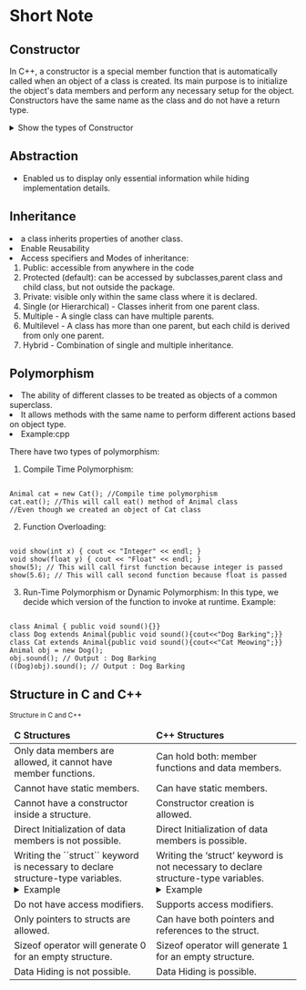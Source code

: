 # Short Note

## Constructor

In C++, a constructor is a special member function that is automatically called when an object of a class is created. Its main purpose is to initialize the object's data members and perform any necessary setup for the object. Constructors have the same name as the class and do not have a return type.

<details>
<summary> Show the types of Constructor </summary>

- **Default constructor**: It is a special type of constructor that doesn't take any arguments. When we create an object without passing any argument to it, then this constructor will be called by default.

```
class MyClass {
public:
    // Default Constructor
    MyClass() {
        // Initialization code goes here
    }
};

```

- **Parameterized Constructor**: This constructor takes parameters, allowing you to initialize the object with specific values.

```
class Point {
private:
    int x, y;

public:
    // Parameterized Constructor
    Point(int initialX, int initialY) {
        x = initialX;
        y = initialY;
    }
};


```

- **Copy Constructor**: This constructor is used to create a new object as a copy of an existing object.

```
class Car {
private:
    int speed;

public:
    // Copy Constructor
    Car(const Car& otherCar) {
        speed = otherCar.speed;
    }
};

```

</details>

## Abstraction

<ul>
<li> Enabled us to display only essential information while hiding implementation details.
</ul>

## Inheritance

<li>  a class inherits properties of another class.
<li> Enable Reusability
<li> Access specifiers and Modes of inheritance:
<ol>
<li> Public: accessible from anywhere in the code </li>
<li> Protected (default): can be accessed by subclasses,parent class and child class, but not outside the package.</li>
<li> Private: visible only within the same class where it is declared. </li>

<li> Single (or Hierarchical) - Classes inherit from one parent class.</li>
<li> Multiple - A single class can have multiple parents.</li>
<li> Multilevel - A class has more than one parent, but each child is derived from only one parent.</li>
<li> Hybrid - Combination of single and multiple inheritance.</li>
</ol>

## Polymorphism

<li> The ability of different classes to be treated as objects of a common superclass.
<li> It allows methods with the same name to perform different actions based on object type.
<li> Example:cpp

There have two types of polymorphism:

1. Compile Time Polymorphism:
<pre><code>
Animal cat = new Cat(); //Compile time polymorphism
cat.eat(); //This will call eat() method of Animal class
//Even though we created an object of Cat class
</code></pre>

2. Function Overloading:
<pre><code>
void show(int x) { cout << "Integer" << endl; }
void show(float y) { cout << "Float" << endl; }
show(5); // This will call first function because integer is passed
show(5.6); // This will call second function because float is passed
</code></pre>
3. Run-Time Polymorphism or Dynamic Polymorphism:
In this type, we decide which version of the function to invoke at runtime.
Example:
<pre><code>
class Animal { public void sound(){}}
class Dog extends Animal{public void sound(){cout<<"Dog Barking";}}
class Cat extends Animal{public void sound(){cout<<"Cat Meowing";}}
Animal obj = new Dog();
obj.sound(); // Output : Dog Barking
((Dog)obj).sound(); // Output : Dog Barking
</code></pre>

## Structure in C and C++

  <table>
      <small>Structure in C and C++</small>
      <thead>
        <td><strong>C Structures</strong></td>
        <td><strong>C++ Structures</strong></td>
      </thead>
      <tbody>
        <tr>
          <td>
            Only data members are allowed, it cannot have member functions.
          </td>
          <td>Can hold both: member functions and data members.</td>
        </tr>
        <tr>
          <td>Cannot have static members.</td>
          <td>Can have static members.</td>
        </tr>
        <tr>
          <td>Cannot have a constructor inside a structure.</td>
          <td>Constructor creation is allowed.</td>
        </tr>
        <tr>
          <td>Direct Initialization of data members is not possible.</td>
          <td>Direct Initialization of data members is possible.</td>
        </tr>
        <tr>
          <td>
            Writing the ``struct`` keyword is necessary to declare structure-type variables.
           <details>
      <summary>Example</summary>
      <pre>
        <code>
          // declare a variable: 
          struct structName a;
        </code>
      </pre>
    </details>
          </td>
          <td>
            Writing the ‘struct’ keyword is not necessary to declare structure-type variables.
           <details>
      <summary>Example</summary>
      <pre>
        <code>
          // declare a variable: 
        structName a;
        </code>
      </pre>
    </details>
          </td>
        </tr>
        <tr>
          <td>Do not have access modifiers.</td>
          <td>Supports access modifiers.</td>
        </tr>
        <tr>
          <td>Only pointers to structs are allowed.</td>
          <td>Can have both pointers and references to the struct.</td>
        </tr>
        <tr>
          <td>Sizeof operator will generate 0 for an empty structure.</td>
          <td>Sizeof operator will generate 1 for an empty structure.</td>
        </tr>
        <tr>
          <td>Data Hiding is not possible.</td>
          <td>Data Hiding is possible.</td>
        </tr>
      </tbody>
    </table>

